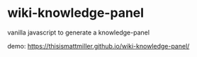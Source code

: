 # wiki-knowledge-panel
vanilla javascript to generate a knowledge-panel

demo: https://thisismattmiller.github.io/wiki-knowledge-panel/
